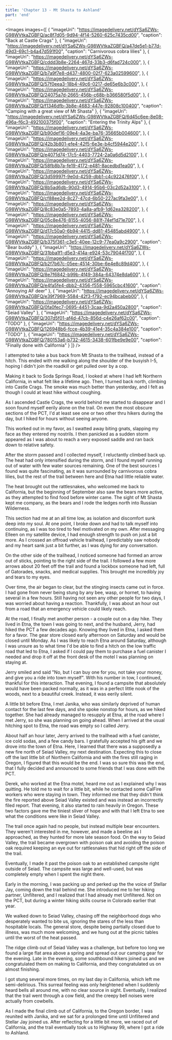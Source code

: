 ```yaml
---
title: 'Chapter 13 - Mt Shasta to Ashland'
part: 'end'
---
```


<script lang="ts">
import Images from '$lib/components/Images.svelte';
</script>

<Images images={[
{
"imageUri": "https://imagedelivery.net/dYSa6ZWs-G98WVtkaZGBFQ/ac8f7d05-9d94-4f14-5260-625c7435cd00",
"caption": "Back at Castle Crags"
},
{
"imageUri": "https://imagedelivery.net/dYSa6ZWs-G98WVtkaZGBFQ/a47de5e1-b77d-49d3-69c1-b4a47d591f00",
"caption": "Carnivorous cobra lilies"
},
{
"imageUri": "https://imagedelivery.net/dYSa6ZWs-G98WVtkaZGBFQ/cddd3b8e-2264-467d-33b3-d6fad724c000",
},
{
"imageUri": "https://imagedelivery.net/dYSa6ZWs-G98WVtkaZGBFQ/b7a9f7e8-d437-4800-02f7-623a02599600",
},
{
"imageUri": "https://imagedelivery.net/dYSa6ZWs-G98WVtkaZGBFQ/57f0eea3-18b4-49c6-0217-de65e6b3c000",
},
{
"imageUri": "https://imagedelivery.net/dYSa6ZWs-G98WVtkaZGBFQ/24075a7d-2665-456b-c68b-b366580f5d00",
},
{
"imageUri": "https://imagedelivery.net/dYSa6ZWs-G98WVtkaZGBFQ/f1346dfb-3b8e-4683-447e-92808c100400",
"caption": "Camping with a great view of Mt Shasta"
},
{
"imageUri": "https://imagedelivery.net/dYSa6ZWs-G98WVtkaZGBFQ/6d45c6ee-8e08-496a-f6c3-492100375f00",
"caption": "Entering the Trinity Alps"
},
{
"imageUri": "https://imagedelivery.net/dYSa6ZWs-G98WVtkaZGBFQ/b90def16-09e4-4a3e-ba76-35665b004600",
},
{
"imageUri": "https://imagedelivery.net/dYSa6ZWs-G98WVtkaZGBFQ/42b3b801-efe4-42f5-6e3e-b4cf5944e200",
},
{
"imageUri": "https://imagedelivery.net/dYSa6ZWs-G98WVtkaZGBFQ/e4071d74-17c5-4403-7724-2a0a6d5d2100",
},
{
"imageUri": "https://imagedelivery.net/dYSa6ZWs-G98WVtkaZGBFQ/58fb8b7a-fe19-4172-e481-8acedbd1ea00",
},
{
"imageUri": "https://imagedelivery.net/dYSa6ZWs-G98WVtkaZGBFQ/3d59997f-9e0d-4259-dbb1-c4c922476f00",
},
{
"imageUri": "https://imagedelivery.net/dYSa6ZWs-G98WVtkaZGBFQ/8b5ad6db-90d3-4914-95b6-03c2d52a3100",
},
{
"imageUri": "https://imagedelivery.net/dYSa6ZWs-G98WVtkaZGBFQ/cf88ee2d-8c27-47cd-6b50-227ac9fa3e00",
},
{
"imageUri": "https://imagedelivery.net/dYSa6ZWs-G98WVtkaZGBFQ/8c83e0a5-7893-4a8a-afb9-1d62ea328200",
},
{
"imageUri": "https://imagedelivery.net/dYSa6ZWs-G98WVtkaZGBFQ/05c8e476-8155-4056-881f-74ef1d71e700",
},
{
"imageUri": "https://imagedelivery.net/dYSa6ZWs-G98WVtkaZGBFQ/d17c50a0-6b94-4415-dd81-45485abd4900",
},
{
"imageUri": "https://imagedelivery.net/dYSa6ZWs-G98WVtkaZGBFQ/b375f361-c3e5-40ee-12c9-77ea0a9c2900",
"caption": "Bear buddy"
},
{
"imageUri": "https://imagedelivery.net/dYSa6ZWs-G98WVtkaZGBFQ/31bba1f1-d5e3-414a-e924-53c79044f700",
},
{
"imageUri": "https://imagedelivery.net/dYSa6ZWs-G98WVtkaZGBFQ/b2f7b67c-05ee-4514-30be-6e4e8c89d400",
},
{
"imageUri": "https://imagedelivery.net/dYSa6ZWs-G98WVtkaZGBFQ/8e7f6842-b99b-4f49-384a-64374e8da600",
},
{
"imageUri": "https://imagedelivery.net/dYSa6ZWs-G98WVtkaZGBFQ/e4fa5fe4-dbb2-4356-f558-5965cbc41600",
"caption": "Annoying AF deer"
},
{
"imageUri": "https://imagedelivery.net/dYSa6ZWs-G98WVtkaZGBFQ/e39f7969-5584-42f3-f792-ec94bcabeb00",
},
{
"imageUri": "https://imagedelivery.net/dYSa6ZWs-G98WVtkaZGBFQ/0fa0fec7-0695-4451-3caa-9d2a450a2800",
"caption": "Seiad Valley"
},
{
"imageUri": "https://imagedelivery.net/dYSa6ZWs-G98WVtkaZGBFQ/307d5f01-af4d-47cb-856d-c4e26af62c00",
"caption": "TODO"
},
{
"imageUri": "https://imagedelivery.net/dYSa6ZWs-G98WVtkaZGBFQ/126948b6-fcce-4b39-41e4-35c4a384e100",
"caption": "TODO"
},
{
"imageUri": "https://imagedelivery.net/dYSa6ZWs-G98WVtkaZGBFQ/780153a6-b732-4615-3438-601fbe9e9e00",
"caption": "Finally done with California"
}
]} />

I attempted to take a bus back from Mt Shasta to the trailhead, instead of a hitch. This ended with me walking along the
shoulder of the busyish I-5, hoping I didn't join the roadkill or get pulled over by a cop.

Making it back to Soda Springs Road, I looked at where I had left Northern California, in what felt like a lifetime ago.
Then, I turned back north, climbing into Castle Crags. The smoke was much better than yesterday, and I felt as though I
could at least hike without coughing.

As I ascended Castle Crags, the world behind me started to disappear and I soon found myself eerily alone on the trail.
On even the most obscure sections of the PCT, I'd at least see one or two other thru hikers during the day, but I hiked
for hours without seeing anyone.

This worked out in my favor, as I swatted away biting gnats, slapping my face as they entered my nostrils. I then
panicked as a sudden storm appeared as I was about to reach a very exposed saddle and ran back down to relative safety.

After the storm passed and I collected myself, I reluctantly climbed back up. The heat had only intensified during the
storm, and I found myself running out of water with few water sources remaining. One of the best sources I found was
quite fascinating, as it was surrounded by carnivorous cobra lilies, but the rest of the trail between here and Etna had
little reliable water.

The heat brought out the rattlesnakes, who welcomed me back to California, but the beginning of September also saw the
bears more active, as they attempted to find food before winter came. The sight of Mt Shasta kept me company, as the
bears and I rode the ledges north into Russian Wilderness.

This section had me at an all time low, as isolation and discomfort sunk deep into my soul. At one point, I broke down
and had to talk myself into continuing, as I was too tired to feel motivated on my own. After messaging Elleen on my
satellite device, I had enough strength to push on just a bit more. As I crossed an offroad vehicle trailhead, I
predictably saw nobody and my heart sank just a bit further, as I was dying for any conversation.

On the other side of the trailhead, I noticed someone had formed an arrow out of sticks, pointing to the right side of
the trail. I followed a few more arrows about 20 feet off the trail and found a lockbox someone had left, full of
Gatorades, snacks, and medical supplies. This brought me incredibly joy and tears to my eyes.

Over time, the air began to clear, but the stinging insects came out in force. I had gone from never being stung by any
bee, wasp, or hornet, to having several in a few hours. Still having not seen any other people for two days, I was
worried about having a reaction. Thankfully, I was about an hour out from a road that an emergency vehicle could likely
reach.

At the road, I finally met another person - a couple out on a day hike. They lived in Etna, the town I was going to
next, and the husband, Jerry, had hiked the PCT a few decades ago. Knowing they lived in Etna, I asked them for a favor.
The gear store closed early afternoon on Saturday and would be closed until Monday. As I was likely to reach Etna around
Saturday, although I was unsure as to what time I'd be able to find a hitch on the low traffic road that led to Etna, I
asked if I could pay them to purchase a fuel canister I needed and drop it off at the front desk of the motel I was
planning on staying at.

Jerry smiled and said "No, but I can buy one for you, not take your money, and give you a ride into town myself". With
his number in tow, I continued, thankful for this interaction. That evening, I found a campsite that absolutely would
have been packed normally, as it was in a perfect little nook of the woods, next to a beautiful creek. Instead, it was
eerily silent.

A little bit before Etna, I met Janika, who was similarly deprived of human contact for the last few days, and she spoke
nonstop for hours, as we hiked together. She had already managed to resupply at Etna, at the road where I met Jerry, so
she was planning on going ahead. When I arrived at the usual hitching spot to Etna, the road was empty so I called
Jerry.

About half an hour later, Jerry arrived to the trailhead with a fuel canister, ice cold sodas, and a few candy bars. I
gratefully accepted his gift and we drove into the town of Etna. Here, I learned that there was a supposedly a new fire
north of Seiad Valley, my next destination. Expecting this to close off the last little bit of Northern California and
with the fires still raging in Oregon, I figured that this would be the end. I was so sure this was the end, that I
fully decided and announced to some friends that I was done with the PCT.

Derek, who worked at the Etna motel, heard me out as I explained why I was quitting. He told me to wait for a little
bit, while he contacted some CalFire workers who were staying in town. They informed me that they didn't think the fire
reported above Seiad Valley existed and was instead an incorrectly filed report. That evening, it also started to rain
heavily in Oregon. These two factors gave me the tiniest sliver of hope and with that I left Etna to see what the
conditions were like in Seiad Valley.

The trail once again had no people, but instead multiple bear encounters. They weren't interested in me, however, and
made a beeline as I approached, as they hunted for more late season food. On the way to Seiad Valley, the trail became
overgrown with poison oak and avoiding the poison oak required keeping an eye out for rattlesnakes that hid right off
the side of the trail.

Eventually, I made it past the poison oak to an established campsite right outside of Seiad. The campsite was large and
well-used, but was completely empty when I spent the night there.

Early in the morning, I was packing up and perked up the the voice of Stellar Jay, coming down the trail behind me. She
introduced me to her hiking partner, Unfiltered, and I realized that I had already met Unfiltered. Not on the PCT, but
during a winter hiking skills course in Colorado earlier that year.

We walked down to Seiad Valley, chasing off the neighborhood dogs who desperately wanted to bite us, ignoring the stares
of the less than hospitable locals. The general store, despite being partially closed due to illness, was much more
welcoming, and we hung out at the picnic tables until the worst of the heat passed.

The ridge climb out of Seiad Valley was a challenge, but before too long we found a large flat area above a spring and
spread out our camping gear for the evening. Late in the evening, some southbound hikers joined us and we congratulated
them on making to California, and they congratulated us on almost finishing.

I got stung several more times, on my last day in California, which left me semi-delirious. This surreal feeling was
only heightened when I suddenly heard bells all around me, with no clear source in sight. Eventually, I realized that
the trail went through a cow field, and the creepy bell noises were actually from cowbells.

As I made the final climb out of California, to the Oregon border, I was reunited with Janika, and we sat for a
prolonged time until Unfiltered and Stellar Jay joined us. After reflecting for a little bit more, we raced out of
California, and the trail eventually took us to Highway 99, where I got a ride to Ashland.
